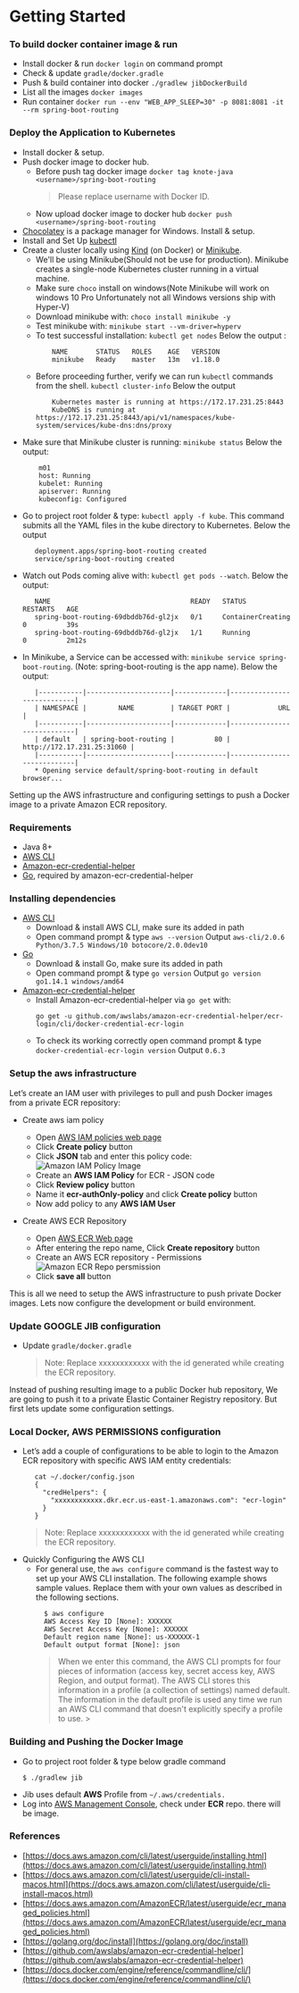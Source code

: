 # Getting Started

### To build docker container image & run
 - Install docker & run `docker login` on command prompt
 - Check & update `gradle/docker.gradle`
 - Push & build container into docker `./gradlew jibDockerBuild`
 - List all the images `docker images`
 - Run container `docker run --env "WEB_APP_SLEEP=30" -p 8081:8081 -it --rm spring-boot-routing` 

### Deploy the Application to Kubernetes
 - Install docker & setup.
 - Push docker image to docker hub.
    - Before push tag docker image `docker tag knote-java <username>/spring-boot-routing`
        > Please replace username with Docker ID.
    - Now upload docker image to docker hub `docker push <username>/spring-boot-routing`
 - [Chocolatey](https://chocolatey.org/) is a package manager for Windows. Install & setup.
 - Install and Set Up [kubectl](https://kubernetes.io/docs/tasks/tools/install-kubectl/)
 - Create a cluster locally using [Kind](https://github.com/kubernetes-sigs/kind) (on Docker) or [Minikube](https://github.com/kubernetes/minikube).
    - We'll be using Minikube(Should not be use for production). Minikube creates a single-node Kubernetes cluster running in a virtual machine.
    - Make sure `choco` install on windows(Note Minikube will work on windows 10 Pro Unfortunately not all Windows versions ship with Hyper-V)
    - Download minikube with: `choco install minikube -y`
    - Test minikube with: `minikube start --vm-driver=hyperv`
    - To test successful installation: `kubectl get nodes` Below the output :
        ```
            NAME       STATUS   ROLES    AGE   VERSION
            minikube   Ready    master   13m   v1.18.0
        ```
    - Before proceeding further, verify we can run `kubectl` commands from the shell. `kubectl cluster-info` Below the output
        ```
            Kubernetes master is running at https://172.17.231.25:8443
            KubeDNS is running at https://172.17.231.25:8443/api/v1/namespaces/kube-system/services/kube-dns:dns/proxy
        ```
 - Make sure that Minikube cluster is running: `minikube status` Below the output:
    ```
        m01
        host: Running
        kubelet: Running
        apiserver: Running
        kubeconfig: Configured
    ```
 - Go to project root folder & type: `kubectl apply -f kube`. This command submits all the YAML files in the kube directory to Kubernetes. Below the output
    ```
       deployment.apps/spring-boot-routing created
       service/spring-boot-routing created
    ```
 - Watch out Pods coming alive with: `kubectl get pods --watch`. Below the output:
   ```
      NAME                                   READY   STATUS              RESTARTS   AGE
      spring-boot-routing-69dbddb76d-gl2jx   0/1     ContainerCreating   0          39s
      spring-boot-routing-69dbddb76d-gl2jx   1/1     Running             0          2m12s
   ```
 - In Minikube, a Service can be accessed with: `minikube service spring-boot-routing`. (Note: spring-boot-routing is the app name). Below the output:
    ```
       |-----------|---------------------|-------------|----------------------------|
       | NAMESPACE |        NAME         | TARGET PORT |            URL             |
       |-----------|---------------------|-------------|----------------------------|
       | default   | spring-boot-routing |          80 | http://172.17.231.25:31060 |
       |-----------|---------------------|-------------|----------------------------|
       * Opening service default/spring-boot-routing in default browser...
   ```

Setting up the AWS infrastructure and configuring settings to push a Docker image to a private Amazon ECR repository.
 
### Requirements
 - Java 8+
 - [AWS CLI](https://aws.amazon.com/cli/)
 - [Amazon-ecr-credential-helper](https://github.com/awslabs/amazon-ecr-credential-helper)
 - [Go](https://golang.org/dl/), required by amazon-ecr-credential-helper
 
### Installing dependencies
 - [AWS CLI](https://aws.amazon.com/cli/)
    - Download & install AWS CLI, make sure its added in path
    - Open command prompt & type `aws --version` Output `aws-cli/2.0.6 Python/3.7.5 Windows/10 botocore/2.0.0dev10`
 - [Go](https://golang.org/dl/)
    - Download & install Go, make sure its added in path
    - Open command prompt & type `go version` Output `go version go1.14.1 windows/amd64`
 - [Amazon-ecr-credential-helper](https://github.com/awslabs/amazon-ecr-credential-helper)
    - Install Amazon-ecr-credential-helper via `go get` with:      
        ```
        go get -u github.com/awslabs/amazon-ecr-credential-helper/ecr-login/cli/docker-credential-ecr-login
        ```
    - To check its working correctly open command prompt & type `docker-credential-ecr-login version` Output  `0.6.3`

### Setup the aws infrastructure
Let’s create an IAM user with privileges to pull and push Docker images from a private ECR repository:
 - Create aws iam policy
    - Open [AWS IAM policies web page](https://console.aws.amazon.com/iam/home#/policies)
    - Click **Create policy** button
    - Click **JSON** tab and enter this policy code:
      ![Amazon IAM Policy Image](docs/create-aws-iam-policy-ecr-json-code.png "Amazon IAM Policy Image")
    - Create an **AWS IAM Policy** for ECR - JSON code    
    - Click **Review policy** button
    - Name it **ecr-authOnly-policy** and click **Create policy** button
    - Now add policy to any **AWS IAM User**
    
 - Create AWS ECR Repository
    - Open [AWS ECR Web page](https://us-east-1.console.aws.amazon.com/ecr)
    - After entering the repo name, Click **Create repository** button
    - Create an AWS ECR repository - Permissions
     ![Amazon ECR Repo persmission](docs/create-aws-ecr-repository-permissions.png "Amazon Repo permission image")
    - Click **save all** button
    
This is all we need to setup the AWS infrastructure to push private Docker images. Lets now configure the development or build environment.     

### Update GOOGLE JIB configuration
 - Update `gradle/docker.gradle`
    >  Note: Replace xxxxxxxxxxxx with the id generated while creating the ECR repository.

Instead of pushing resulting image to a public Docker hub repository, We are going to push it to a private Elastic Container Registry repository. But first lets update some configuration settings.

### Local Docker, AWS PERMISSIONS configuration
 - Let’s add a couple of configurations to be able to login to the Amazon ECR repository with specific AWS IAM entity credentials:
     ```
        cat ~/.docker/config.json
        {
          "credHelpers": {
            "xxxxxxxxxxxx.dkr.ecr.us-east-1.amazonaws.com": "ecr-login"
          }
        }
     ```
     >  Note: Replace xxxxxxxxxxxx with the id generated while creating the ECR repository.
 - Quickly Configuring the AWS CLI
    - For general use, the `aws configure` command is the fastest way to set up your AWS CLI installation. The following example shows sample values. Replace them with your own values as described in the following sections.
        ```
          $ aws configure
          AWS Access Key ID [None]: XXXXXX
          AWS Secret Access Key [None]: XXXXXX
          Default region name [None]: us-XXXXXX-1
          Default output format [None]: json
        ```
      >  When we enter this command, the AWS CLI prompts for four pieces of information (access key, secret access key, AWS Region, and output format). The AWS CLI stores this information in a profile (a collection of settings) named default. The information in the default profile is used any time we run an AWS CLI command that doesn't explicitly specify a profile to use.
                                                                                                                                                                                                                                                                                                                                                                                                                                                                              >   
### Building and Pushing the Docker Image
 - Go to project root folder & type below gradle command
    ```
    $ ./gradlew jib
   ```
 - Jib uses default **AWS** Profile from `~/.aws/credentials.`
 - Log into [AWS Management Console](https://aws.amazon.com/console/), check under **ECR** repo. there will be image.
 
 ### References
  - [https://docs.aws.amazon.com/cli/latest/userguide/installing.html](https://docs.aws.amazon.com/cli/latest/userguide/installing.html)
  - [https://docs.aws.amazon.com/cli/latest/userguide/cli-install-macos.html](https://docs.aws.amazon.com/cli/latest/userguide/cli-install-macos.html)
  - [https://docs.aws.amazon.com/AmazonECR/latest/userguide/ecr_managed_policies.html](https://docs.aws.amazon.com/AmazonECR/latest/userguide/ecr_managed_policies.html)
  - [https://golang.org/doc/install](https://golang.org/doc/install)
  - [https://github.com/awslabs/amazon-ecr-credential-helper](https://github.com/awslabs/amazon-ecr-credential-helper)
  - [https://docs.docker.com/engine/reference/commandline/cli/](https://docs.docker.com/engine/reference/commandline/cli/)

  

